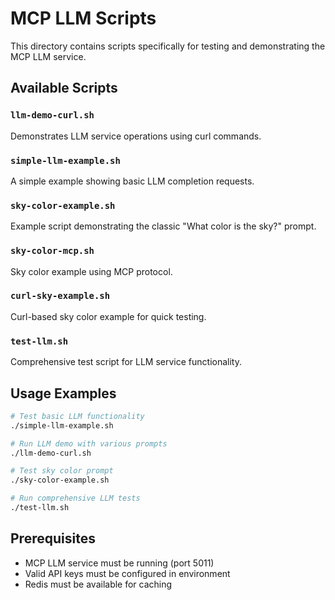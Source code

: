 # MCP LLM Scripts

This directory contains scripts specifically for testing and demonstrating the MCP LLM service.

## Available Scripts

### `llm-demo-curl.sh`
Demonstrates LLM service operations using curl commands.

### `simple-llm-example.sh`
A simple example showing basic LLM completion requests.

### `sky-color-example.sh`
Example script demonstrating the classic "What color is the sky?" prompt.

### `sky-color-mcp.sh`
Sky color example using MCP protocol.

### `curl-sky-example.sh`
Curl-based sky color example for quick testing.

### `test-llm.sh`
Comprehensive test script for LLM service functionality.

## Usage Examples

```bash
# Test basic LLM functionality
./simple-llm-example.sh

# Run LLM demo with various prompts
./llm-demo-curl.sh

# Test sky color prompt
./sky-color-example.sh

# Run comprehensive LLM tests
./test-llm.sh
```

## Prerequisites

- MCP LLM service must be running (port 5011)
- Valid API keys must be configured in environment
- Redis must be available for caching